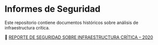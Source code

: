 # Informes de Seguridad

Este repositorio contiene documentos históricos sobre análisis de infraestructura crítica.

📄 [REPORTE DE SEGURIDAD SOBRE INFRAESTRUCTURA CRÍTICA – 2020](REPORTE%20DE%20SEGURIDAD%20SOBRE%20INFRAESTRUCTURA%20CR%C3%8DTICA-2020.pdf)
